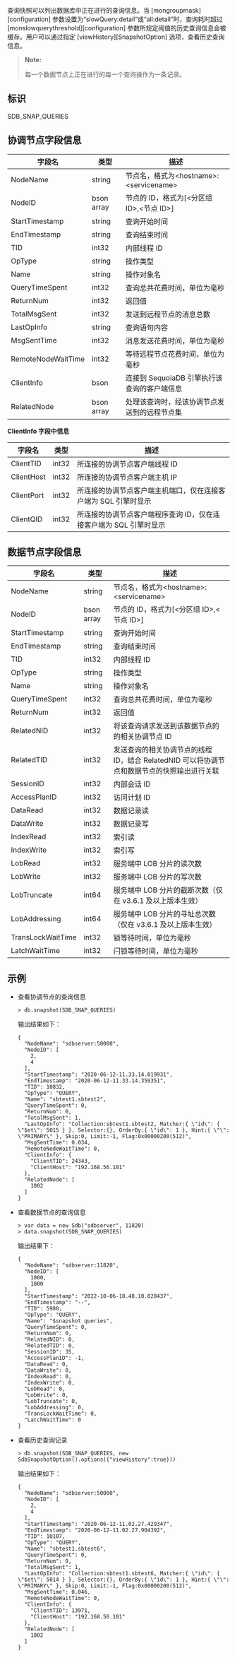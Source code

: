 
查询快照可以列出数据库中正在进行的查询信息。当 [mongroupmask][configuration] 参数设置为“slowQuery:detail”或“all:detail”时，查询耗时超过 [monslowquerythreshold][configuration] 参数所规定阈值的历史查询信息会被缓存。用户可以通过指定 [viewHistory][SnapshotOption] 选项，查看历史查询信息。

>**Note:**
>
> 每一个数据节点上正在进行的每一个查询操作为一条记录。


## 标识

SDB_SNAP_QUERIES

## 协调节点字段信息

| 字段名                 | 类型     | 描述                                                |
| ---------------------- | -------- | --------------------------------------------------- |
| NodeName               | string   | 节点名，格式为\<hostname\>:\<servicename\>  |
| NodeID                 | bson array | 节点的 ID，格式为[<分区组 ID>,<节点 ID>]          |
| StartTimestamp         | string   | 查询开始时间                                        |
| EndTimestamp           | string   | 查询结束时间                                        |
| TID                    | int32    | 内部线程 ID                                         |
| OpType                 | string   | 操作类型                                            |
| Name                   | string   | 操作对象名                                          |
| QueryTimeSpent         | int32    | 查询总共花费时间，单位为毫秒                        |
| ReturnNum              | int32    | 返回值                                              |
| TotalMsgSent           | int32    | 发送到远程节点的消息总数                            |
| LastOpInfo             | string   | 查询语句内容                                        |
| MsgSentTime            | int32    | 消息发送花费时间，单位为毫秒                        |
| RemoteNodeWaitTime     | int32    | 等待远程节点花费时间，单位为毫秒                    |
| ClientInfo             | bson     | 连接到 SequoiaDB 引擎执行该查询的客户端信息         |
| RelatedNode            | bson array | 处理该查询时，经该协调节点发送到的远程节点集      |

**ClientInfo 字段中信息**

| 字段名                 | 类型     | 描述                                                               |
| ---------------------- | -------- | ------------------------------------------------------------------ |
| ClientTID              | int32    | 所连接的协调节点客户端线程 ID                                      |
| ClientHost             | int32    | 所连接的协调节点客户端主机 IP                                      |
| ClientPort             | int32    | 所连接的协调节点客户端主机端口，仅在连接客户端为 SQL 引擎时显示    |
| ClientQID              | int32    | 所连接的协调节点客户端程序查询 ID，仅在连接客户端为 SQL 引擎时显示 |

## 数据节点字段信息

| 字段名                 | 类型     | 描述                                                                                     |
| ---------------------- | -------- | ---------------------------------------------------------------------------------------- |
| NodeName               | string   | 节点名，格式为\<hostname\>:\<servicename\>                                               |
| NodeID                 | bson array | 节点的 ID，格式为[<分区组 ID>,<节点 ID>]                                               |
| StartTimestamp         | string   | 查询开始时间                                                                             |
| EndTimestamp           | string   | 查询结束时间                                                                             |
| TID                    | int32    | 内部线程 ID                                                                              |
| OpType                 | string   | 操作类型                                                                                 |
| Name                   | string   | 操作对象名                                                                               |
| QueryTimeSpent         | int32    | 查询总共花费时间，单位为毫秒                                                             |
| ReturnNum              | int32    | 返回值                                                                                   |
| RelatedNID             | int32    | 将该查询请求发送到该数据节点的的相关协调节点 ID                                          |
| RelatedTID             | int32    | 发送查询的相关协调节点的线程 ID，结合 RelatedNID 可以将协调节点和数据节点的快照输出进行关联 |
| SessionID              | int32    | 内部会话 ID                                                                              |
| AccessPlanID           | int32    | 访问计划 ID                                                                              |
| DataRead               | int32    | 数据记录读                                                                               |
| DataWrite              | int32    | 数据记录写                                                                               |
| IndexRead              | int32    | 索引读                                                                                   |
| IndexWrite             | int32    | 索引写                                                                                   |
| LobRead                | int32    | 服务端中 LOB 分片的读次数 |
| LobWrite               | int32    | 服务端中 LOB 分片的写次数  |
| LobTruncate    | int64     | 服务端中 LOB 分片的截断次数（仅在 v3.6.1 及以上版本生效） |
| LobAddressing     | int64     | 服务端中 LOB 分片的寻址总次数（仅在 v3.6.1 及以上版本生效） |
| TransLockWaitTime      | int32    | 锁等待时间，单位为毫秒                                                                   |
| LatchWaitTime          | int32    | 闩锁等待时间，单位为毫秒                                                                 |

## 示例

- 查看协调节点的查询信息

    ```lang-javascript
    > db.snapshot(SDB_SNAP_QUERIES)
    ```

    输出结果如下：

    ```lang-json
    {
      "NodeName": "sdbserver:50000",
      "NodeID": [
        2,
        4
      ],
      "StartTimestamp": "2020-06-12-11.33.14.019931",
      "EndTimestamp": "2020-06-12-11.33.14.359351",
      "TID": 10832,
      "OpType": "QUERY",
      "Name": "sbtest1.sbtest2",
      "QueryTimeSpent": 0,
      "ReturnNum": 0,
      "TotalMsgSent": 1,
      "LastOpInfo": "Collection:sbtest1.sbtest2, Matcher:{ \"id\": { \"$et\": 5015 } }, Selector:{}, OrderBy:{ \"id\": 1 }, Hint:{ \"\": \"PRIMARY\" }, Skip:0, Limit:-1, Flag:0x00000200(512)",
      "MsgSentTime": 0.034,
      "RemoteNodeWaitTime": 0,
      "ClientInfo": {
        "ClientTID": 24343,
        "ClientHost": "192.168.56.101"
      },
      "RelatedNode": [
        1002
      ]
    }
    ```


- 查看数据节点的查询信息

    ```lang-javascript
    > var data = new Sdb("sdbserver", 11820)
    > data.snapshot(SDB_SNAP_QUERIES)
    ```

    输出结果下：

    ```lang-json
    {
      "NodeName": "sdbserver:11820",
      "NodeID": [
        1000,
        1000
      ],
      "StartTimestamp": "2022-10-06-18.48.10.028437",
      "EndTimestamp": "--",
      "TID": 5980,
      "OpType": "QUERY",
      "Name": "$snapshot queries",
      "QueryTimeSpent": 0,
      "ReturnNum": 0,
      "RelatedNID": 0,
      "RelatedTID": 0,
      "SessionID": 35,
      "AccessPlanID": -1,
      "DataRead": 0,
      "DataWrite": 0,
      "IndexRead": 0,
      "IndexWrite": 0,
      "LobRead": 0,
      "LobWrite": 0,
      "LobTruncate": 0,
      "LobAddressing": 0,
      "TransLockWaitTime": 0,
      "LatchWaitTime": 0
    }
    ```

- 查看历史查询记录

    ```lang-javascript
    > db.snapshot(SDB_SNAP_QUERIES, new SdbSnapshotOption().options({"viewHistory":true}))
    ```

    输出结果如下：

    ```lang-json
    {
      "NodeName": "sdbserver:50000",
      "NodeID": [
        2,
        4
      ],
      "StartTimestamp": "2020-06-12-11.02.27.429347",
      "EndTimestamp": "2020-06-12-11.02.27.904392",
      "TID": 10107,
      "OpType": "QUERY",
      "Name": "sbtest1.sbtest6",
      "QueryTimeSpent": 0,
      "ReturnNum": 0,
      "TotalMsgSent": 1,
      "LastOpInfo": "Collection:sbtest1.sbtest6, Matcher:{ \"id\": { \"$et\": 5014 } }, Selector:{}, OrderBy:{ \"id\": 1 }, Hint:{ \"\": \"PRIMARY\" }, Skip:0, Limit:-1, Flag:0x00000200(512)",
      "MsgSentTime": 0.046,
      "RemoteNodeWaitTime": 0,
      "ClientInfo": {
        "ClientTID": 13971,
        "ClientHost": "192.168.56.101"
      },
      "RelatedNode": [
        1002
      ]
    }
    ```


[^_^]:
    本文使用的所有引用及链接
[SnapshotOption]:manual/Manual/Sequoiadb_Command/AuxiliaryObjects/SdbSnapshotOption.md
[configuration]:manual/Distributed_Engine/Maintainance/Database_Configuration/parameter_instructions.md

